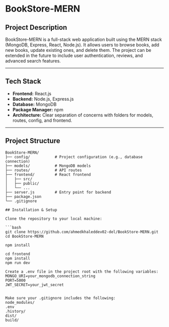 # BookStore-MERN

## Project Description
BookStore-MERN is a full-stack web application built using the MERN stack (MongoDB, Express, React, Node.js). It allows users to browse books, add new books, update existing ones, and delete them. The project can be extended in the future to include user authentication, reviews, and advanced search features.

---

## Tech Stack

- **Frontend:** React.js  
- **Backend:** Node.js, Express.js  
- **Database:** MongoDB  
- **Package Manager:** npm  
- **Architecture:** Clear separation of concerns with folders for models, routes, config, and frontend.

---

## Project Structure

```text
BookStore-MERN/
├── config/           # Project configuration (e.g., database connection)
├── models/           # MongoDB models
├── routes/           # API routes
├── frontend/         # React frontend
│   ├── src/
│   ├── public/
│   └── ...
├── server.js         # Entry point for backend
├── package.json
└── .gitignore

## Installation & Setup

Clone the repository to your local machine:

```bash
git clone https://github.com/ahmedkhaleddev02-del/BookStore-MERN.git
cd BookStore-MERN

npm install

cd frontend
npm install
npm run dev

Create a .env file in the project root with the following variables:
MONGO_URI=your_mongodb_connection_string
PORT=5000
JWT_SECRET=your_jwt_secret


Make sure your .gitignore includes the following:
node_modules/
.env
.history/
dist/
build/



